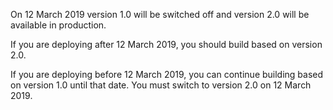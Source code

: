 On 12 March 2019 version 1.0 will be switched off and version 2.0 will be available in production.

If you are deploying after 12 March 2019, you should build based on version 2.0.

If you are deploying before 12 March 2019, you can continue building based on version 1.0 until that date. You must switch to version 2.0 on 12 March 2019.